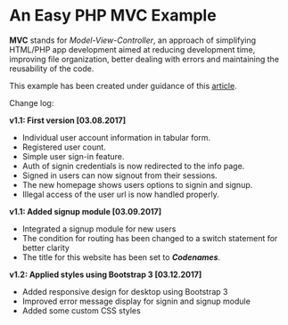 # An Easy PHP MVC Example

**MVC** stands for *Model-View-Controller*, an approach of simplifying HTML/PHP app development aimed at reducing development time, improving file organization, better dealing with errors and maintaining the reusability of the code.

This example has been created under guidance of this [article][1].

[//]: # (Links)
[1]: https://goo.gl/dnS89W "Symfony versus Flat PHP "

Change log:

**v1.1: First version [03.08.2017]**
 * Individual user account information in tabular form.
 * Registered user count.
 * Simple user sign-in feature.
 * Auth of signin credentials is now redirected to the info page.
 * Signed in users can now signout from their sessions.
 * The new homepage shows users options to signin and signup.
 * Illegal access of the user url is now handled properly.

**v1.1: Added signup module [03.09.2017]**
 * Integrated a signup module for new users
 * The condition for routing has been changed to a switch statement for better clarity
 * The title for this website has been set to ***Codenames***.
 
**v1.2: Applied styles using Bootstrap 3 [03.12.2017]**
 * Added responsive design for desktop using Bootstrap 3
 * Improved error message display for signin and signup module
 * Added some custom CSS styles
 
